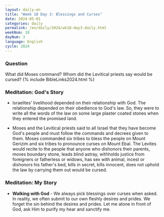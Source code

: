 ```yaml
---
layout: daily-en
title: "Week 18 Day 3: Blessings and Curses"
date: 2024-05-01
categories: daily
permalink: /en/daily/2024/wk18-day3-daily.html
weekNum: 18
dayNum: 3
language: English
cycle: 2024
---
```

### Question     
What did Moses command? Whom did the Levitical priests say would be cursed?
{% include BibleLinks2024.html %} 

### Meditation: God's Story   
+ Israelites' livelihood depended on their relationship with God. The relationship depended on their obedience to God's law. So, they were to write all the words of the law on some large plaster coated stones when they entered the promised land. 

+ Moses and the Levitical priests said to all Israel that they have become God's people and must follow the commands and decrees given to them. Moses commanded six tribes to bless the people on Mount Gerizim and six tribes to pronounce curses on Mount Ebal. The Levites would recite to the people that anyone who dishonors their parents, moves boundary stone, leads blind astray, withholds justice from foreigners or fatherless or widows, has sex with animal, incest or dishonors his father's bed, kills in secret, kills innocent, does not uphold the law by carrying them out would be cursed. 

### Meditation: My Story   
+ **Walking with God** - We always pick blessings over curses when asked. In reality, we often submit to our own fleshly desires and prides. We forget the sin behind the desires and prides. Let me atone in front of God, ask Him to purify my hear and sanctify me. 
